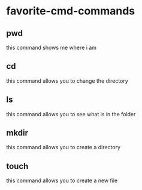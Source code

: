 # favorite-cmd-commands

## pwd
this command shows me where i am
## cd
this command allows you to change the directory
## ls
this command allows you to see what is in the folder    
## mkdir
this command allows you to create a directory
## touch
this command allows you to create a new file